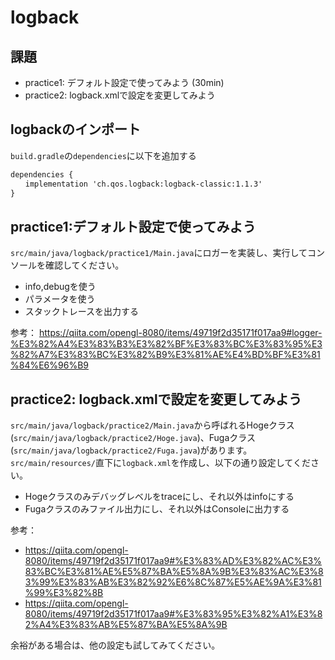 # logback

## 課題
- practice1: デフォルト設定で使ってみよう (30min)
- practice2: logback.xmlで設定を変更してみよう 

## logbackのインポート
`build.gradle`の`dependencies`に以下を追加する
```xml
dependencies {
　　implementation 'ch.qos.logback:logback-classic:1.1.3'
}
```

## practice1:デフォルト設定で使ってみよう
`src/main/java/logback/practice1/Main.java`にロガーを実装し、実行してコンソールを確認してください。
- info,debugを使う
- パラメータを使う
- スタックトレースを出力する

参考：
https://qiita.com/opengl-8080/items/49719f2d35171f017aa9#logger-%E3%82%A4%E3%83%B3%E3%82%BF%E3%83%BC%E3%83%95%E3%82%A7%E3%83%BC%E3%82%B9%E3%81%AE%E4%BD%BF%E3%81%84%E6%96%B9

## practice2: logback.xmlで設定を変更してみよう
`src/main/java/logback/practice2/Main.java`から呼ばれるHogeクラス(`src/main/java/logback/practice2/Hoge.java`)、Fugaクラス(`src/main/java/logback/practice2/Fuga.java`)があります。
`src/main/resources/`直下に`logback.xml`を作成し、以下の通り設定してください。
- Hogeクラスのみデバッグレベルをtraceにし、それ以外はinfoにする
- Fugaクラスのみファイル出力にし、それ以外はConsoleに出力する

参考：
- https://qiita.com/opengl-8080/items/49719f2d35171f017aa9#%E3%83%AD%E3%82%AC%E3%83%BC%E3%81%AE%E5%87%BA%E5%8A%9B%E3%83%AC%E3%83%99%E3%83%AB%E3%82%92%E6%8C%87%E5%AE%9A%E3%81%99%E3%82%8B
- https://qiita.com/opengl-8080/items/49719f2d35171f017aa9#%E3%83%95%E3%82%A1%E3%82%A4%E3%83%AB%E5%87%BA%E5%8A%9B

余裕がある場合は、他の設定も試してみてください。




